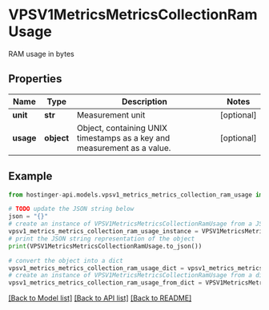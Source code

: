 # VPSV1MetricsMetricsCollectionRamUsage

RAM usage in bytes

## Properties

Name | Type | Description | Notes
------------ | ------------- | ------------- | -------------
**unit** | **str** | Measurement unit | [optional] 
**usage** | **object** | Object, containing UNIX timestamps as a key and measurement as a value. | [optional] 

## Example

```python
from hostinger-api.models.vpsv1_metrics_metrics_collection_ram_usage import VPSV1MetricsMetricsCollectionRamUsage

# TODO update the JSON string below
json = "{}"
# create an instance of VPSV1MetricsMetricsCollectionRamUsage from a JSON string
vpsv1_metrics_metrics_collection_ram_usage_instance = VPSV1MetricsMetricsCollectionRamUsage.from_json(json)
# print the JSON string representation of the object
print(VPSV1MetricsMetricsCollectionRamUsage.to_json())

# convert the object into a dict
vpsv1_metrics_metrics_collection_ram_usage_dict = vpsv1_metrics_metrics_collection_ram_usage_instance.to_dict()
# create an instance of VPSV1MetricsMetricsCollectionRamUsage from a dict
vpsv1_metrics_metrics_collection_ram_usage_from_dict = VPSV1MetricsMetricsCollectionRamUsage.from_dict(vpsv1_metrics_metrics_collection_ram_usage_dict)
```
[[Back to Model list]](../README.md#documentation-for-models) [[Back to API list]](../README.md#documentation-for-api-endpoints) [[Back to README]](../README.md)


